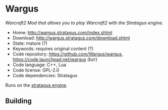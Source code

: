 # Wargus

_Warcraft2 Mod that allows you to play Warcraft2 with the Stratagus engine._

- Home: http://wargus.stratagus.com/index.shtml
- Download: http://wargus.stratagus.com/download.shtml
- State: mature (?)
- Keywords: requires original content (?)
- Code repository: https://github.com/Wargus/wargus, https://code.launchpad.net/wargus (bzr)
- Code language: C++, Lua
- Code license: GPL-2.0
- Code dependencies: Stratagus

Runs on the [stratagus engine](http://forums.stratagus.com/).

## Building

